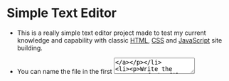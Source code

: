 # Simple Text Editor

- This is a really simple text editor project made to test my current knowledge and capability with classic [HTML](https://en.wikipedia.org/wiki/HTML), [CSS](https://en.wikipedia.org/wiki/CSS) and [JavaScript](https://en.wikipedia.org/wiki/JavaScript) site building.

- You can name the file in the first [<TextArea>](https://www.w3schools.com/tags/tag_textarea.asp)
- Write the content of the file inside the second [<TextArea>](https://www.w3schools.com/tags/tag_textarea.asp)
- And finnaly you can download the file that you made by pressing the "Download" <button>

<!-- (https://www.w3schools.com/tags/tag_button.asp) -->